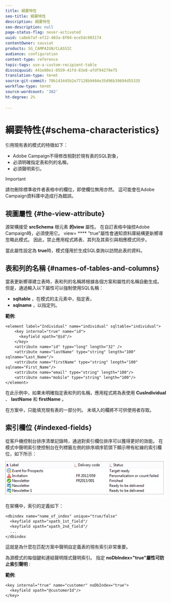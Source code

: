```yaml
---
title: 綱要特性
seo-title: 綱要特性
description: 綱要特性
seo-description: null
page-status-flag: never-activated
uuid: ca8eb7af-ef22-403a-8f04-ece5dc903174
contentOwner: sauviat
products: SG_CAMPAIGN/CLASSIC
audience: configuration
content-type: reference
topic-tags: use-a-custom-recipient-table
discoiquuid: 441e80e1-0559-41fd-83e8-afdf94279e75
translation-type: tm+mt
source-git-commit: 70b143445b2e77128b9404e35d96b39694d55335
workflow-type: tm+mt
source-wordcount: '382'
ht-degree: 2%

---
```



# 綱要特性{#schema-characteristics}

引用現有表的模式的特徵如下：

* Adobe Campaign不得修改相對於現有表的SQL對象，
* 必須明確指定表和列的名稱，
* 必須聲明索引。

>[!IMPORTANT]
>
>請勿刪除標準收件者表格中的欄位，即使欄位無用亦然。 這可能會在Adobe Campaign資料庫中造成行為錯誤。

## 視圖屬性 {#the-view-attribute}

源架構接受 **srcSchema** 根元素 **的view** 屬性。 在自訂表格中操控Adobe Campaign時，必須使用它。 view= **** &quot;true&quot;屬性會通知資料庫結構更新嚮導忽略此模式。 因此，禁止應用程式將表、其列及其索引與相應模式同步。

當此屬性設定為 **true**&#x200B;時，模式僅用於生成SQL查詢以訪問此表的資料。

## 表和列的名稱 {#names-of-tables-and-columns}

當表更新嚮導建立表時，表和列的名稱將根據各個方案和屬性的名稱自動生成。 但是，通過輸入以下屬性可以強制使用SQL名稱：

* **sqltable** ，在模式的主元素中，指定表，
* **sqlname** ，以指定列。

**範例**:

```
<element label="Individual" name="individual" sqltable="individual">
    <key internal="true" name="id">
      <keyfield xpath="@id"/>
    </key> 
    <attribute name="id" type="long" length="32" />
    <attribute name="lastName" type="string" length="100" sqlname="Last_Name"/>
    <attribute name="firstName" type="string" length="100" sqlname="First_Name"/>
    <attribute name="email" type="string" length="100"/>
    <attribute name="mobile" type="string" length="100"/>
</element>
```

在此示例中，如果未明確指定表和列的名稱，應用程式將為表使用 **CusIndividual** 、 **lastName** 和 **firstName** 。

在方案中，只能填充現有表的一部分列。 未填入的欄將不可供使用者存取。

## 索引欄位 {#indexed-fields}

從客戶機控制台排序清單記錄時，通過對索引欄位排序可以獲得更好的效能。 在模式中聲明索引使控制台在列標籤左側的排序順序箭頭下顯示帶有紅線的索引欄位，如下所示：

![](assets/s_ncs_integration_mapping_index.png)

在架構中，索引的定義如下：

```
<dbindex name="name_of_index" unique="true/false"
  <keyfield xpath="xpath_1st_field"/
  <keyfield xpath="xpath_2nd_field"/
  ...
</dbindex
```

這就是為什麼在匹配方案中聲明自定義表的現有索引非常重要。

為源模式的每個鍵和連結聲明隱式聲明索引。 指定 **noDbIndex=&quot;true&quot;屬性可防止索引聲明** :

**範例**:

```
<key internal="true" name="customer" noDbIndex="true">
  <keyfield xpath="@customerId"/>
</key>
```


